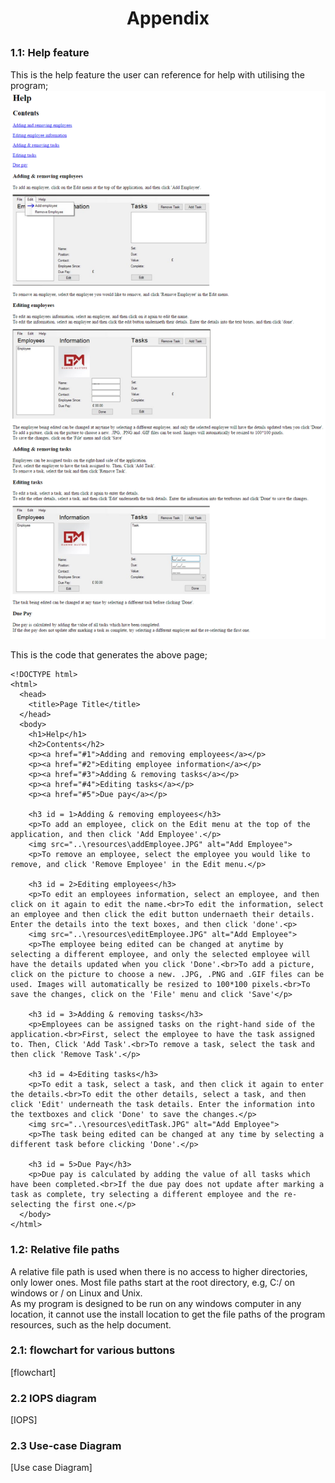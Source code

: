 # <p align="center">Appendix</p>

### 1.1: Help feature
This is the help feature the user can reference for help with utilising the program;
<img src="help.PNG">

This is the code that generates the above page;

    <!DOCTYPE html>
    <html>
      <head>
        <title>Page Title</title>
      </head>
      <body>
        <h1>Help</h1>
        <h2>Contents</h2>
        <p><a href="#1">Adding and removing employees</a></p>
        <p><a href="#2">Editing employee information</a></p>
        <p><a href="#3">Adding & removing tasks</a></p>
        <p><a href="#4">Editing tasks</a></p>
        <p><a href="#5">Due pay</a></p>

        <h3 id = 1>Adding & removing employees</h3>
        <p>To add an employee, click on the Edit menu at the top of the application, and then click 'Add Employee'.</p>
        <img src="..\resources\addEmployee.JPG" alt="Add Employee">
        <p>To remove an employee, select the employee you would like to remove, and click 'Remove Employee' in the Edit menu.</p>

        <h3 id = 2>Editing employees</h3>
        <p>To edit an employees information, select an employee, and then click on it again to edit the name.<br>To edit the information, select an employee and then click the edit button undernaeth their details. Enter the details into the text boxes, and then click 'done'.<p>
        <img src="..\resources\editEmployee.JPG" alt="Add Employee">
        <p>The employee being edited can be changed at anytime by selecting a different employee, and only the selected employee will have the details updated when you click 'Done'.<br>To add a picture, click on the picture to choose a new. .JPG, .PNG and .GIF files can be used. Images will automatically be resized to 100*100 pixels.<br>To save the changes, click on the 'File' menu and click 'Save'</p>

        <h3 id = 3>Adding & removing tasks</h3>
        <p>Employees can be assigned tasks on the right-hand side of the application.<br>First, select the employee to have the task assigned to. Then, Click 'Add Task'.<br>To remove a task, select the task and then click 'Remove Task'.</p>

        <h3 id = 4>Editing tasks</h3>
        <p>To edit a task, select a task, and then click it again to enter the details.<br>To edit the other details, select a task, and then click 'Edit' underneath the task details. Enter the information into the textboxes and click 'Done' to save the changes.</p>
        <img src="..\resources\editTask.JPG" alt="Add Employee">
        <p>The task being edited can be changed at any time by selecting a different task before clicking 'Done'.</p>

        <h3 id = 5>Due Pay</h3>
        <p>Due pay is calculated by adding the value of all tasks which have been completed.<br>If the due pay does not update after marking a task as complete, try selecting a different employee and the re-selecting the first one.</p>
      </body>
    </html>


### 1.2: Relative file paths
A relative file path is used when there is no access to higher directories, only lower ones. Most file paths start at the root directory, e.g, C:/ on windows or / on Linux and Unix.  
As my program is designed to be run on any windows computer in any location, it cannot use the install location to get the file paths of the program resources, such as the help document.

### 2.1: flowchart for various buttons
[flowchart]

### 2.2 IOPS diagram
[IOPS]

### 2.3 Use-case Diagram
[Use case Diagram]
